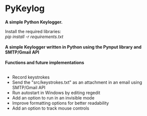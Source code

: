 # PyKeylog
<b> A simple Python Keylogger. </b>

Install the required libraries:
<br>
<i> pip install -r requirements.txt </i>
</br>
<br>
  <b> A simple Keylogger written in Python using the Pynput library and SMTP/Gmail API </b>
</br>
  <br>
  <b> Functions and future implementations</b>
  </br>
  <br>
  <ul>
    <li>Record keystrokes</li>
    <li>Send the "src/keystrokes.txt" as an attachment in an email using SMTP/Gmail API</li>
    <li>Run autostart in Windows by editing regedit</li>
    <li>Add an option to run in an invisible mode</li>
    <li>Improve formatting options for better readability</li>
    <li>Add an option to track mouse controls</li>
  </ul>
  </br>
